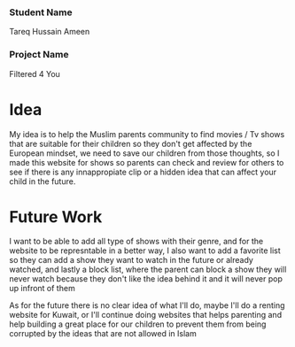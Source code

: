 ### Student Name

Tareq Hussain Ameen

### Project Name

Filtered 4 You

# Idea

My idea is to help the Muslim parents community to find movies / Tv shows that are suitable for their children so they don't get affected by the European mindset, we need to save our children from those thoughts, so I made this website for  shows so parents can check and review for others to see if there is any innappropiate clip or a hidden idea that can affect your child in the future.

# Future Work 

I want to be able to add all type of shows with their genre, and for the website to be represntable in a better way, I also want to add a favorite list so they can add a show they want to watch in the future or already watched, and lastly a block list, where the parent can block a show they will never watch because they don't like the idea behind it and it will never pop up infront of them

As for the future there is no clear idea of what I'll do, maybe I'll do a renting website for Kuwait, or I'll continue doing websites that helps parenting and help building a great place for our children to prevent them from being corrupted by the ideas that are not allowed in Islam 

